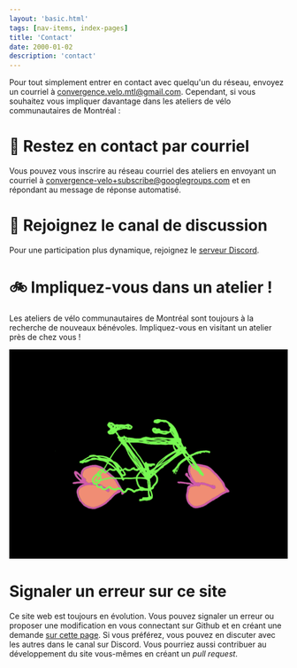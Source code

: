 ```yaml
---
layout: 'basic.html'
tags: [nav-items, index-pages]
title: 'Contact'
date: 2000-01-02
description: 'contact'
---
```


Pour tout simplement entrer en contact avec quelqu'un du réseau, envoyez un courriel à <a href="mailto:convergence.velo.mtl@gmail.com">convergence.velo.mtl@gmail.com</a>. Cependant, si vous souhaitez vous impliquer davantage dans les ateliers de vélo communautaires de Montréal :

# 📧 Restez en contact par courriel

Vous pouvez vous inscrire au réseau courriel des ateliers en envoyant un courriel à <a href="mailto:convergence-velo+subscribe@googlegroups.com">convergence-velo+subscribe@googlegroups.com</a> et en répondant au message de réponse automatisé.

# 💬 Rejoignez le canal de discussion

Pour une participation plus dynamique, rejoignez le [serveur Discord](https://discord.gg/Y999xAWAXq).

# 🚲 Impliquez-vous dans un atelier !

Les ateliers de vélo communautaires de Montréal sont toujours à la recherche de nouveaux bénévoles. Impliquez-vous en visitant un atelier près de chez vous !

<img src="/imgs/BIKE_ANIMATION.gif" alt="poster"></img>

# Signaler un erreur sur ce site

Ce site web est toujours en évolution. Vous pouvez signaler un erreur ou proposer une modification en vous connectant sur Github et en créant une demande [sur cette page](https://github.com/ateliers-velo/website/issues). Si vous préférez, vous pouvez en discuter avec les autres dans le canal sur Discord. Vous pourriez aussi contribuer au développement du site vous-mêmes en créant un *pull request*.
